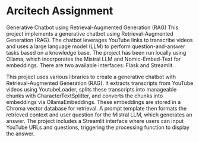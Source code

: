 # Arcitech Assignment

Generative Chatbot using Retrieval-Augmented Generation (RAG)
This project implements a generative chatbot using Retrieval-Augmented Generation (RAG). The chatbot leverages YouTube links to transcribe videos and uses a large language model (LLM) to perform question-and-answer tasks based on a knowledge base. The project has been run locally using Ollama, which incorporates the Mistral LLM and Nomic-Embed-Text for embeddings. There are two available interfaces: Flask and Streamlit.

This project uses various libraries to create a generative chatbot with Retrieval-Augmented Generation (RAG). It extracts transcripts from YouTube videos using YoutubeLoader, splits these transcripts into manageable chunks with CharacterTextSplitter, and converts the chunks into embeddings via OllamaEmbeddings. These embeddings are stored in a Chroma vector database for retrieval. A prompt template then formats the retrieved context and user question for the Mistral LLM, which generates an answer. The project includes a Streamlit interface where users can input YouTube URLs and questions, triggering the processing function to display the answer.

